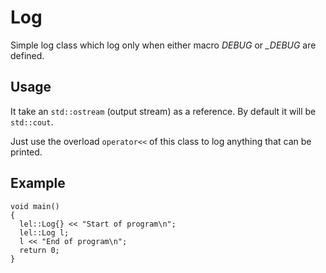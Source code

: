 # Log

Simple log class which log only when either macro *DEBUG* or *_DEBUG* are
defined.

## Usage

It take an `std::ostream` (output stream) as a reference.
By default it will be `std::cout`.

Just use the overload `operator<<` of this class to log anything that can be
printed.

## Example

```
void main()
{
  lel::Log{} << "Start of program\n";
  lel::Log l;
  l << "End of program\n";
  return 0;
}
```
